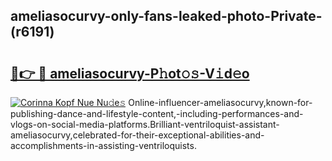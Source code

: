 ## ameliasocurvy-only-fans​-leaked-photo​-Private-(r6191)


# <h2><a href="https://mediaupload.pro?title=ameliasocurvy&ref=git">🔗👉 🔴 ameliasocurvy-P𝚑ot𝚘𝚜-V𝚒d𝚎o</a></h2>

[![Corinna Kopf Nue Nu𝚍e𝚜](https://i.imgur.com/0qMVB7G.gif)](https://mediaupload.pro?title=ameliasocurvy&ref=git)
Online-influencer-ameliasocurvy,known-for-publishing-dance-and-lifestyle-content,-including-performances-and-vlogs-on-social-media-platforms.Brilliant-ventriloquist-assistant-ameliasocurvy,celebrated-for-their-exceptional-abilities-and-accomplishments-in-assisting-ventriloquists.  